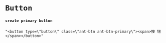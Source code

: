 # `Button`

#### `create primary button`

```
"<button type=\"button\" class=\"ant-btn ant-btn-primary\"><span>按 钮</span></button>"
```

